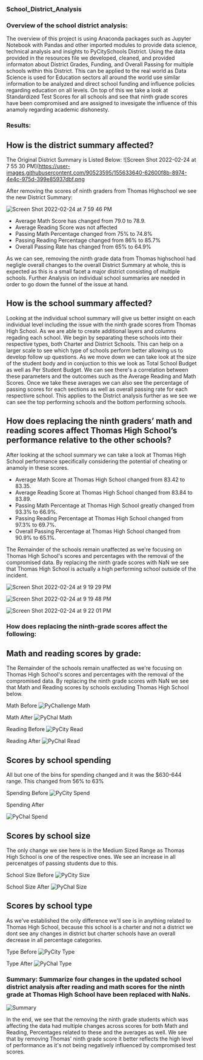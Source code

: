 ### School_District_Analysis

### Overview of the school district analysis:
The overview of this project is using Anaconda packages such as Jupyter Notebook with Pandas and other imported modules to provide data science, technical analysis and insights to PyCitySchools District. Using the data provided in the resources file we developed, cleaned, and provided informaton about District Grades, Funding, and Overall Passing for multiple schools within this District. This can be applied to the real world as Data Science is used for Education sectors all around the world use similar information to be analyzed and direct school funding and influence policies regarding education on all levels. On top of this we take a look at Standardized Test Scores for all schools and see that ninth grade scores have been compromised and are assigned to invesigate the influence of this anamoly regarding academic dishonesty.  

### Results: 

## How is the district summary affected?
The Original District Summary is Listed Below:
![Screen Shot 2022-02-24 at 7 55 30 PM](https://user-images.githubusercontent.com/90523595/155633640-62600f8b-8974-4e4c-975d-399e85937dbf.png

After removing the scores of ninth graders from Thomas Highschool we see the new District Summary:

![Screen Shot 2022-02-24 at 7 59 46 PM](https://user-images.githubusercontent.com/90523595/155633776-9f2f3081-425a-40cf-8468-91a4448b3c96.png)
 
- Average Math Score has changed from 79.0 to 78.9.
- Average Reading Score was not affected
- Passing Math Percentage changed from 75% to 74.8% 
- Passing Reading Percentage changed from 86% to 85.7% 
- Overall Passing Rate has changed from 65% to 64.9%

As we can see, removing the ninth grade data from Thomas highschool had negligle overall changes to the overall District Summary at whole, this is expected as this is a small facet a major district consisting of multiple schools. Further Analysis on individual school summaries are needed in order to go down the funnel of the issue at hand. 

## How is the school summary affected?
Looking at the individual school summary will give us better insight on each individual level including the issue with the ninth grade scores from Thomas High School. As we are able to create additional layers and columns regading each school. We begin by separating these schools into their respective types, both Charter and District Schools. This can help on a larger scale to see which type of schools perform better allowing us to develop follow up questions. As we move down we can take look at the size of the student body and in conjuction to this we look as Total School Budget as well as Per Student Budget. We can see there's a correlation between these parameters and the outcomes such as the Average Reading and Math Scores. Once we take these averages we can also see the percentage of passing scores for each sections as well as overall passing rate for each respectivre school. This applies to the District analysis further as we see we can see the top performing schools and the bottom performing schools. 

## How does replacing the ninth graders’ math and reading scores affect Thomas High School’s performance relative to the other schools?
After looking at the school summary we can take a look at Thomas High School performance specifically considering the potential of cheating or anamoly in these scores. 

- Average Math Score at Thomas High School changed from 83.42 to 83.35.
- Average Reading Score at Thomas High School changed from 83.84 to 83.89.
- Passing Math Percentage at Thomas High School greatly changed from 93.3% to 66.9%.
- Passing Reading Percentage at Thomas High School changed from 97.3% to 69.7%.
- Overall Passing Percentage at Thomas High School changed from 90.9% to 65.1%.

The Remainder of the schools remain unaffected as we're focusing on Thomas High School's scores and percentages with the removal of the compromised data. By replacing the ninth grade scores with NaN we see that Thomas High School is actually a high performing school outside of the incident. 

![Screen Shot 2022-02-24 at 9 19 29 PM](https://user-images.githubusercontent.com/90523595/155641763-3e58a0d0-651a-493c-9e30-546519ce9aa8.png)

![Screen Shot 2022-02-24 at 9 19 48 PM](https://user-images.githubusercontent.com/90523595/155641799-44bfad12-8867-4322-a56c-f9cf1deb5767.png)

![Screen Shot 2022-02-24 at 9 22 01 PM](https://user-images.githubusercontent.com/90523595/155641813-7e9d41be-05e6-4b7e-87f0-ef9a83e0be8c.png)

### How does replacing the ninth-grade scores affect the following:

## Math and reading scores by grade:
The Remainder of the schools remain unaffected as we're focusing on Thomas High School's scores and percentages with the removal of the compromised data. By replacing the ninth grade scores with NaN we see that Math and Reading scores by schools excluding Thomas High School below.

Math Before 
![PyChallenge Math](https://user-images.githubusercontent.com/90523595/155644050-c5a623ff-f634-467e-b0a4-750eca046d91.png)

Math After 
![PyChal Math](https://user-images.githubusercontent.com/90523595/155644079-77b0504d-6448-401e-8623-9e12f3f09737.png)

Reading Before
![PyCity Read](https://user-images.githubusercontent.com/90523595/155644114-416d650a-5fac-490e-aeed-4e62f89eff47.png)

Reading After
![PyChal Read](https://user-images.githubusercontent.com/90523595/155644143-5aab1184-cf5a-44bb-ad09-03deebcb4acc.png)


## Scores by school spending
All but one of the bins for spending changed and it was the $630-644 range. This changed from 56% to 63% 

Spending Before 
![PyCity Spend](https://user-images.githubusercontent.com/90523595/155644169-6957966e-b8bf-48b1-b03c-ba23d3a0af09.png)

Spending After

![PyChal Spend](https://user-images.githubusercontent.com/90523595/155645686-a3d0aeea-ab67-4570-9da2-0bf7762e5e4a.png)


## Scores by school size
The only change we see here is in the Medium Sized Range as Thomas High School is one of the respective ones. We see an increase in all percenatges of passing students due to this.

School Size Before
![PyCity Size](https://user-images.githubusercontent.com/90523595/155644352-117384b4-e22e-4489-9800-5648d3f65970.png)

School Size After
![PyChal Size](https://user-images.githubusercontent.com/90523595/155646137-c2d771fc-6f9e-4ec7-9b89-2e8f30882451.png)


## Scores by school type
As we've established the only difference we'll see is in anything related to Thomas High School, because this school is a charter and not a district we dont see any changes in district but charter schools have an overall decrease in all percentage categories.

Type Before 
![PyCity Type](https://user-images.githubusercontent.com/90523595/155644379-890fcd76-a390-4670-ab35-906f7cc8c31f.png)

Type After 
![PyChal Type](https://user-images.githubusercontent.com/90523595/155646565-b11da677-ce28-4b8e-8522-7cd19004b8f1.png)


### Summary: Summarize four changes in the updated school district analysis after reading and math scores for the ninth grade at Thomas High School have been replaced with NaNs.

![Summary ](https://user-images.githubusercontent.com/90523595/155646897-7fd1a6d2-f3ed-402a-b780-71c0957812ad.png)

In the end, we see that the removing the ninth grade students which was affecting the data had multiple changes across scores for both Math and Reading, Percentages related to these and the averages as well. We see that by removing Thomas' ninth grade score it better reflects the high level of performance as it's not being negatively influenced by compromised test scores. 
